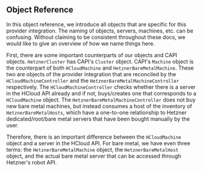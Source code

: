 ## Object Reference

In this object reference, we introduce all objects that are specific for this provider integration. The naming of objects, servers, machines, etc. can be confusing. Without claiming to be consistent throughout these docs, we would like to give an overview of how we name things here.

First, there are some important counterparts of our objects and CAPI objects. `HetznerCluster` has CAPI's `Cluster` object. CAPI's `Machine` object is the counterpart of both `HCloudMachine` and `HetznerBareMetalMachine`. These two are objects of the provider integration that are reconciled by the `HCloudMachineController` and the `HetznerBareMetalMachineController` respectively. The `HCloudMachineController` checks whether there is a server in the HCloud API already and if not, buys/creates one that corresponds to a `HCloudMachine` object. The `HetznerBareMetalMachineController` does not buy new bare metal machines, but instead consumes a host of the inventory of `HetznerBareMetalHosts`, which have a one-to-one relationship to Hetzner dedicated/root/bare metal servers that have been bought manually by the user. 

Therefore, there is an important difference between the `HCloudMachine` object and a server in the HCloud API. For bare metal, we have even three terms: the `HetznerBareMetalMachine` object, the `HetznerBareMetalHost` object, and the actual bare metal server that can be accessed through Hetzner's robot API.
